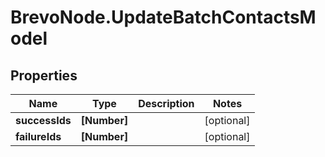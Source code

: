 # BrevoNode.UpdateBatchContactsModel

## Properties
Name | Type | Description | Notes
------------ | ------------- | ------------- | -------------
**successIds** | **[Number]** |  | [optional] 
**failureIds** | **[Number]** |  | [optional] 


